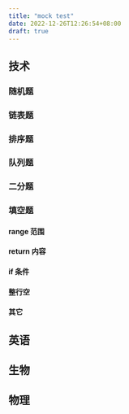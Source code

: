 ```yaml
---
title: "mock test"
date: 2022-12-26T12:26:54+08:00
draft: true
---
```


## 技术
### 随机题
### 链表题
### 排序题
### 队列题
### 二分题
### 填空题
#### range 范围
#### return 内容
#### if 条件
#### 整行空
#### 其它
## 英语
## 生物
## 物理